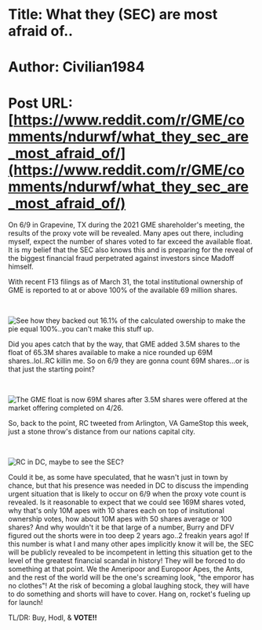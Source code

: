 # Title: What they (SEC) are most afraid of..
# Author: Civilian1984
# Post URL: [https://www.reddit.com/r/GME/comments/ndurwf/what_they_sec_are_most_afraid_of/](https://www.reddit.com/r/GME/comments/ndurwf/what_they_sec_are_most_afraid_of/)


On 6/9 in Grapevine, TX during the 2021 GME shareholder's meeting, the results of the proxy vote will be revealed.  Many apes out there, including myself, expect the number of shares voted to far exceed the available float.  It is my belief that the SEC also knows this and is preparing for the reveal of the biggest financial fraud perpetrated against investors since Madoff himself.  

With recent F13 filings as of March 31, the total institutional ownership of GME is reported to at or above 100% of the available 69 million shares.  

&#x200B;

![See how they backed out 16.1&#37; of the calculated owership to make the pie equal 100&#37;..you can't make this stuff up.](https://preview.redd.it/sf28od8xxiz61.png?width=640&format=png&auto=webp&s=9382aefbb916d5cfb16ef54b408b754c301c842e)

Did you apes catch that by the way, that GME added 3.5M shares to the float of 65.3M shares available to make a nice rounded up 69M shares..lol..RC killin me.  So on 6/9 they are gonna count 69M shares...or is that just the starting point?  

&#x200B;

![The GME float is now 69M shares after 3.5M shares were offered at the market offering completed on 4\/26.](https://preview.redd.it/u7a7etjbyiz61.png?width=640&format=png&auto=webp&s=9c3d52feb63a2435c109c9cfbc72e458cd31cd2e)

So, back to the point, RC tweeted from Arlington, VA GameStop this week, just a stone throw's distance from our nations capital city. 

&#x200B;

![RC in DC, maybe to see the SEC?](https://preview.redd.it/3xwcqio20jz61.png?width=744&format=png&auto=webp&s=de9a62c1c77b5bd93e5df24c8bf928a153d7f57e)

Could it be, as some have speculated, that he wasn't just in town by chance, but that his presence was needed in DC to discuss the impending urgent situation that is likely to occur on 6/9 when the proxy vote count is revealed.  Is it reasonable to expect that we could see 169M shares voted, why that's only 10M apes with 10 shares each on top of insitutional ownership votes, how about 10M apes with 50 shares average or 100 shares?  And why wouldn't it be that large of a number, Burry and DFV figured out the shorts were in too deep 2 years ago..2 freakin years ago!   If this number is what I and many other apes implicitly know it will be, the SEC will be publicly revealed to be incompetent in letting this situation get to the level of the greatest financial scandal in history!  They will be forced to do something at that point.  We the Ameripoor and Europoor Apes, the Ants, and the rest of the world will be the one's screaming look, "the emporor has no clothes"!  At the risk of becoming a global laughing stock, they will have to do something and shorts will have to cover.  Hang on, rocket's fueling up for launch!

TL/DR:  Buy, Hodl, & **VOTE!!**